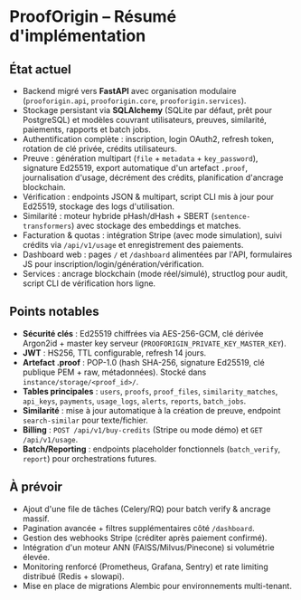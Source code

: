 # ProofOrigin – Résumé d'implémentation

## État actuel
- Backend migré vers **FastAPI** avec organisation modulaire (`prooforigin.api`, `prooforigin.core`, `prooforigin.services`).
- Stockage persistant via **SQLAlchemy** (SQLite par défaut, prêt pour PostgreSQL) et modèles couvrant utilisateurs, preuves, similarité, paiements, rapports et batch jobs.
- Authentification complète : inscription, login OAuth2, refresh token, rotation de clé privée, crédits utilisateurs.
- Preuve : génération multipart (`file` + `metadata` + `key_password`), signature Ed25519, export automatique d'un artefact `.proof`, journalisation d'usage, décrément des crédits, planification d'ancrage blockchain.
- Vérification : endpoints JSON & multipart, script CLI mis à jour pour Ed25519, stockage des logs d'utilisation.
- Similarité : moteur hybride pHash/dHash + SBERT (`sentence-transformers`) avec stockage des embeddings et matches.
- Facturation & quotas : intégration Stripe (avec mode simulation), suivi crédits via `/api/v1/usage` et enregistrement des paiements.
- Dashboard web : pages `/` et `/dashboard` alimentées par l'API, formulaires JS pour inscription/login/génération/vérification.
- Services : ancrage blockchain (mode réel/simulé), structlog pour audit, script CLI de vérification hors ligne.

## Points notables
- **Sécurité clés** : Ed25519 chiffrées via AES-256-GCM, clé dérivée Argon2id + master key serveur (`PROOFORIGIN_PRIVATE_KEY_MASTER_KEY`).
- **JWT** : HS256, TTL configurable, refresh 14 jours.
- **Artefact .proof** : POP-1.0 (hash SHA-256, signature Ed25519, clé publique PEM + raw, métadonnées). Stocké dans `instance/storage/<proof_id>/`.
- **Tables principales** : `users`, `proofs`, `proof_files`, `similarity_matches`, `api_keys`, `payments`, `usage_logs`, `alerts`, `reports`, `batch_jobs`.
- **Similarité** : mise à jour automatique à la création de preuve, endpoint `search-similar` pour texte/fichier.
- **Billing** : `POST /api/v1/buy-credits` (Stripe ou mode démo) et `GET /api/v1/usage`.
- **Batch/Reporting** : endpoints placeholder fonctionnels (`batch_verify`, `report`) pour orchestrations futures.

## À prévoir
- Ajout d'une file de tâches (Celery/RQ) pour batch verify & ancrage massif.
- Pagination avancée + filtres supplémentaires côté `/dashboard`.
- Gestion des webhooks Stripe (créditer après paiement confirmé).
- Intégration d'un moteur ANN (FAISS/Milvus/Pinecone) si volumétrie élevée.
- Monitoring renforcé (Prometheus, Grafana, Sentry) et rate limiting distribué (Redis + slowapi).
- Mise en place de migrations Alembic pour environnements multi-tenant.
